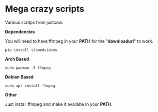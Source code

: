 # Mega crazy scripts

Various scritps from justcow.

**Dependencies**

You will need to have ffmpeg in your **PATH** for the "**downloadurl**" to work.

```
pip install slowedvideos
```


**Arch Based**
```
sudo pacman -S ffmpeg
```
  
  
**Debian Based**
```
sudo apt install ffmpeg
```
  
  
**Other**

Just install ffmpeg and make it availabe in your **PATH**.
